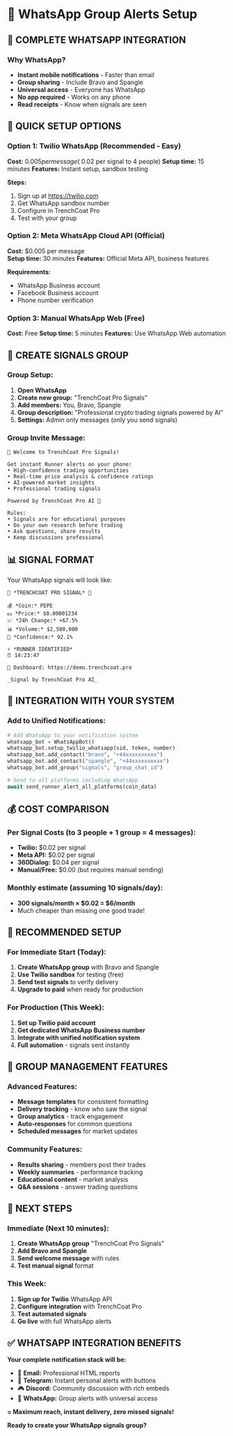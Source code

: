 # 📱 WhatsApp Group Alerts Setup

## 🎯 **COMPLETE WHATSAPP INTEGRATION**

### **Why WhatsApp?**
- **Instant mobile notifications** - Faster than email
- **Group sharing** - Include Bravo and Spangle  
- **Universal access** - Everyone has WhatsApp
- **No app required** - Works on any phone
- **Read receipts** - Know when signals are seen

## 🚀 **QUICK SETUP OPTIONS**

### **Option 1: Twilio WhatsApp (Recommended - Easy)**
**Cost:** $0.005 per message (~$0.02 per signal to 4 people)
**Setup time:** 15 minutes
**Features:** Instant setup, sandbox testing

**Steps:**
1. Sign up at https://twilio.com
2. Get WhatsApp sandbox number
3. Configure in TrenchCoat Pro
4. Test with your group

### **Option 2: Meta WhatsApp Cloud API (Official)**
**Cost:** $0.005 per message  
**Setup time:** 30 minutes
**Features:** Official Meta API, business features

**Requirements:**
- WhatsApp Business account
- Facebook Business account
- Phone number verification

### **Option 3: Manual WhatsApp Web (Free)**
**Cost:** Free
**Setup time:** 5 minutes
**Features:** Use WhatsApp Web automation

## 📱 **CREATE SIGNALS GROUP**

### **Group Setup:**
1. **Open WhatsApp**
2. **Create new group:** "TrenchCoat Pro Signals"
3. **Add members:** You, Bravo, Spangle
4. **Group description:** "Professional crypto trading signals powered by AI"
5. **Settings:** Admin only messages (only you send signals)

### **Group Invite Message:**
```
🎯 Welcome to TrenchCoat Pro Signals!

Get instant Runner alerts on your phone:
• High-confidence trading opportunities
• Real-time price analysis & confidence ratings  
• AI-powered market insights
• Professional trading signals

Powered by TrenchCoat Pro AI 🚀

Rules:
• Signals are for educational purposes
• Do your own research before trading
• Ask questions, share results
• Keep discussions professional
```

## 📊 **SIGNAL FORMAT**

Your WhatsApp signals will look like:

```
🚀 *TRENCHCOAT PRO SIGNAL* 🚀

💰 *Coin:* PEPE
💵 *Price:* $0.00001234  
📈 *24h Change:* +67.5%
📊 *Volume:* $2,500,000
🎯 *Confidence:* 92.1%

⚡ *RUNNER IDENTIFIED*
⏰ 14:23:47

📱 Dashboard: https://demo.trenchcoat.pro

_Signal by TrenchCoat Pro AI_
```

## 🔧 **INTEGRATION WITH YOUR SYSTEM**

### **Add to Unified Notifications:**
```python
# Add WhatsApp to your notification system
whatsapp_bot = WhatsAppBot()
whatsapp_bot.setup_twilio_whatsapp(sid, token, number)
whatsapp_bot.add_contact("bravo", "+44xxxxxxxxxx")
whatsapp_bot.add_contact("spangle", "+44xxxxxxxxxx")
whatsapp_bot.add_group("signals", "group_chat_id")

# Send to all platforms including WhatsApp
await send_runner_alert_all_platforms(coin_data)
```

## 💰 **COST COMPARISON**

### **Per Signal Costs (to 3 people + 1 group = 4 messages):**
- **Twilio:** $0.02 per signal
- **Meta API:** $0.02 per signal  
- **360Dialog:** $0.04 per signal
- **Manual/Free:** $0.00 (but requires manual sending)

### **Monthly estimate (assuming 10 signals/day):**
- **300 signals/month × $0.02 = $6/month**
- Much cheaper than missing one good trade!

## 🎯 **RECOMMENDED SETUP**

### **For Immediate Start (Today):**
1. **Create WhatsApp group** with Bravo and Spangle
2. **Use Twilio sandbox** for testing (free)
3. **Send test signals** to verify delivery
4. **Upgrade to paid** when ready for production

### **For Production (This Week):**
1. **Set up Twilio paid account**
2. **Get dedicated WhatsApp Business number**
3. **Integrate with unified notification system**
4. **Full automation** - signals sent instantly

## 📱 **GROUP MANAGEMENT FEATURES**

### **Advanced Features:**
- **Message templates** for consistent formatting
- **Delivery tracking** - know who saw the signal
- **Group analytics** - track engagement
- **Auto-responses** for common questions
- **Scheduled messages** for market updates

### **Community Features:**
- **Results sharing** - members post their trades
- **Weekly summaries** - performance tracking
- **Educational content** - market analysis
- **Q&A sessions** - answer trading questions

## 🚀 **NEXT STEPS**

### **Immediate (Next 10 minutes):**
1. **Create WhatsApp group** "TrenchCoat Pro Signals"
2. **Add Bravo and Spangle**
3. **Send welcome message** with rules
4. **Test manual signal** format

### **This Week:**
1. **Sign up for Twilio** WhatsApp API
2. **Configure integration** with TrenchCoat Pro
3. **Test automated signals**
4. **Go live** with full WhatsApp alerts

## ✅ **WHATSAPP INTEGRATION BENEFITS**

**Your complete notification stack will be:**
- 📧 **Email:** Professional HTML reports
- 📱 **Telegram:** Instant personal alerts with buttons
- 🎮 **Discord:** Community discussion with rich embeds  
- 📱 **WhatsApp:** Group alerts with universal access

**= Maximum reach, instant delivery, zero missed signals!**

**Ready to create your WhatsApp signals group?**